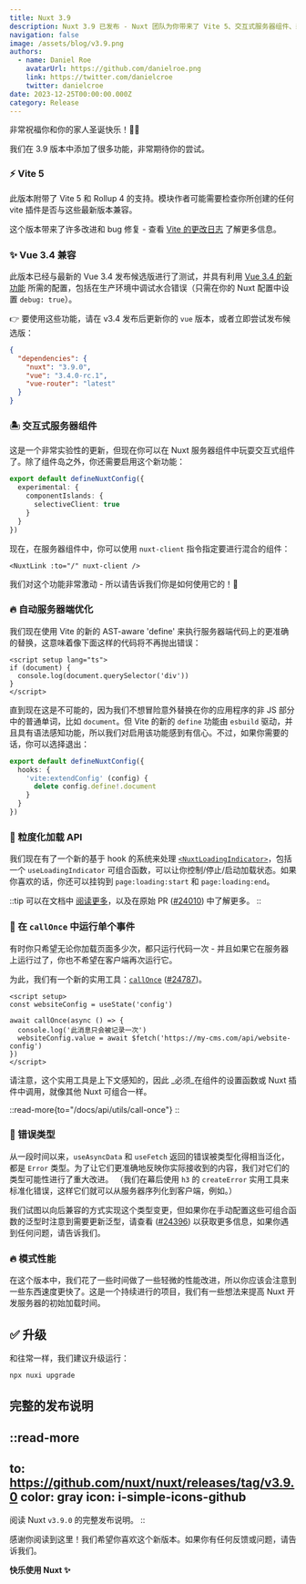 ```yaml
---
title: Nuxt 3.9
description: Nuxt 3.9 已发布 - Nuxt 团队为你带来了 Vite 5、交互式服务器组件、新的可组合功能、新的加载 API 等圣诞礼物。
navigation: false
image: /assets/blog/v3.9.png
authors:
  - name: Daniel Roe
    avatarUrl: https://github.com/danielroe.png
    link: https://twitter.com/danielcroe
    twitter: danielcroe
date: 2023-12-25T00:00:00.000Z
category: Release
---
```


非常祝福你和你的家人圣诞快乐！🎁🎄

我们在 3.9 版本中添加了很多功能，非常期待你的尝试。

### ⚡️ Vite 5

此版本附带了 Vite 5 和 Rollup 4 的支持。模块作者可能需要检查你所创建的任何 vite 插件是否与这些最新版本兼容。

这个版本带来了许多改进和 bug 修复 - 查看 [Vite 的更改日志](https://vitejs.dev/guide/migration.html#migration-from-v4) 了解更多信息。

### ✨ Vue 3.4 兼容

此版本已经与最新的 Vue 3.4 发布候选版进行了测试，并具有利用 [Vue 3.4 的新功能](https://blog.vuejs.org/posts/vue-3-4) 所需的配置，包括在生产环境中调试水合错误（只需在你的 Nuxt 配置中设置 `debug: true`）。

👉 要使用这些功能，请在 v3.4 发布后更新你的 `vue` 版本，或者立即尝试发布候选版：

```json [package.json]
{
  "dependencies": {
    "nuxt": "3.9.0",
    "vue": "3.4.0-rc.1",
    "vue-router": "latest"
  }
}
```

### 🏝️ 交互式服务器组件

这是一个非常实验性的更新，但现在你可以在 Nuxt 服务器组件中玩耍交互式组件了。除了组件岛之外，你还需要启用这个新功能：

```ts [nuxt.config.ts]
export default defineNuxtConfig({
  experimental: {
    componentIslands: {
      selectiveClient: true
    }
  }
})
```

现在，在服务器组件中，你可以使用 `nuxt-client` 指令指定要进行混合的组件：

```vue [components/SomeComponent.server.vue]
<NuxtLink :to="/" nuxt-client />
```

我们对这个功能非常激动 - 所以请告诉我们你是如何使用它的！🙏

### 🔥 自动服务器端优化

我们现在使用 Vite 的新的 AST-aware 'define' 来执行服务器端代码上的更准确的替换，这意味着像下面这样的代码将不再抛出错误：

```vue [app.vue]
<script setup lang="ts">
if (document) {
  console.log(document.querySelector('div'))
}
</script>
```

直到现在这是不可能的，因为我们不想冒险意外替换在你的应用程序的非 JS 部分中的普通单词，比如 `document`。但 Vite 的新的 `define` 功能由 `esbuild` 驱动，并且具有语法感知功能，所以我们对启用该功能感到有信心。不过，如果你需要的话，你可以选择退出：

```ts [nuxt.config.ts]
export default defineNuxtConfig({
  hooks: {
    'vite:extendConfig' (config) {
      delete config.define!.document
    }
  }
})
```

### 🚦 粒度化加载 API

我们现在有了一个新的基于 hook 的系统来处理 [`<NuxtLoadingIndicator>`](/docs/api/components/nuxt-loading-indicator)，包括一个 `useLoadingIndicator` 可组合函数，可以让你控制/停止/启动加载状态。如果你喜欢的话，你还可以挂钩到 `page:loading:start` 和 `page:loading:end`。

::tip
可以在文档中 [阅读更多](/docs/api/composables/use-loading-indicator)，以及在原始 PR ([#24010](https://github.com/nuxt/nuxt/pull/24010)) 中了解更多。
::

### 🏁 在 `callOnce` 中运行单个事件

有时你只希望无论你加载页面多少次，都只运行代码一次 - 并且如果它在服务器上运行过了，你也不希望在客户端再次运行它。

为此，我们有一个新的实用工具：[`callOnce`](/docs/api/utils/call-once) ([#24787](https://github.com/nuxt/nuxt/pull/24787))。

```vue [app.vue]
<script setup>
const websiteConfig = useState('config')

await callOnce(async () => {
  console.log('此消息只会被记录一次')
  websiteConfig.value = await $fetch('https://my-cms.com/api/website-config')
})
</script>
```

请注意，这个实用工具是上下文感知的，因此 _必须_在组件的设置函数或 Nuxt 插件中调用，就像其他 Nuxt 可组合一样。

::read-more{to="/docs/api/utils/call-once"}
::

### 🚨 错误类型

从一段时间以来，`useAsyncData` 和 `useFetch` 返回的错误被类型化得相当泛化，都是 `Error` 类型。为了让它们更准确地反映你实际接收到的内容，我们对它们的类型可能性进行了重大改进。 （我们在幕后使用 `h3` 的 `createError` 实用工具来标准化错误，这样它们就可以从服务器序列化到客户端，例如。）

我们试图以向后兼容的方式实现这个类型变更，但如果你在手动配置这些可组合函数的泛型时注意到需要更新泛型，请查看 ([#24396](https://github.com/nuxt/nuxt/pull/24396)) 以获取更多信息，如果你遇到任何问题，请告诉我们。

### 🔥 模式性能

在这个版本中，我们花了一些时间做了一些轻微的性能改进，所以你应该会注意到一些东西速度更快了。这是一个持续进行的项目，我们有一些想法来提高 Nuxt 开发服务器的初始加载时间。

## ✅ 升级

和往常一样，我们建议升级运行：

```sh
npx nuxi upgrade
```

## 完整的发布说明

::read-more
---
to: https://github.com/nuxt/nuxt/releases/tag/v3.9.0
color: gray
icon: i-simple-icons-github
---
阅读 Nuxt `v3.9.0` 的完整发布说明。
::

感谢你阅读到这里！我们希望你喜欢这个新版本。如果你有任何反馈或问题，请告诉我们。

**快乐使用 Nuxt ✨**
